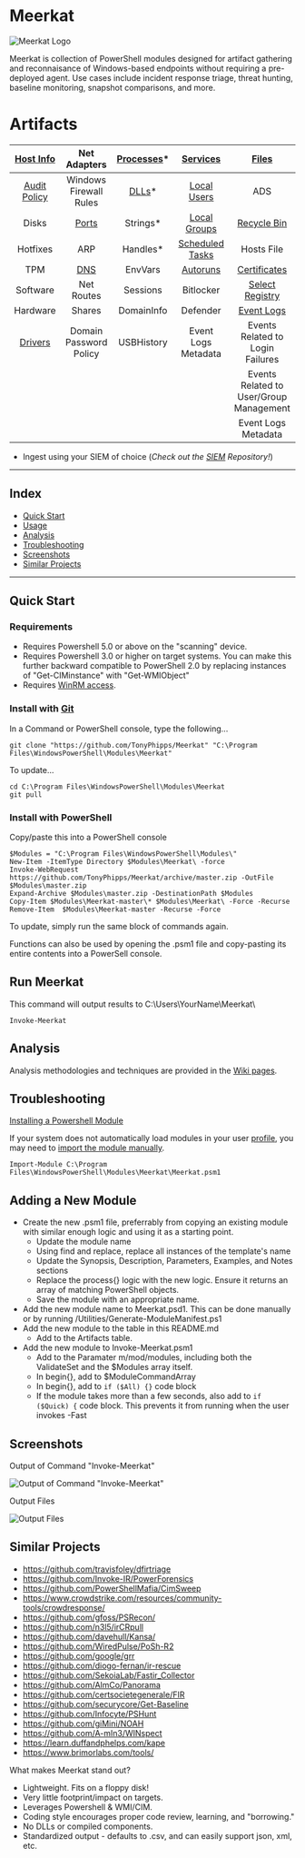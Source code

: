 # Meerkat
![Meerkat Logo](https://i.imgur.com/7gHUYBh.png)


Meerkat is collection of PowerShell modules designed for artifact gathering and reconnaisance of Windows-based endpoints without requiring a pre-deployed agent. Use cases include incident response triage, threat hunting, baseline monitoring, snapshot comparisons, and more.

# Artifacts
|    [Host Info](https://github.com/TonyPhipps/Meerkat/wiki/Computer)    |                       Net Adapters                        | [Processes](https://github.com/TonyPhipps/Meerkat/wiki/Processes)* |       [Services](https://github.com/TonyPhipps/Meerkat/wiki/Services)        |        [Files](https://github.com/TonyPhipps/Meerkat/wiki/Files)        |
| :--------------------------------------------------------------------: | :-------------------------------------------------------: | :----------------------------------------------------------------: | :--------------------------------------------------------------------------: | :---------------------------------------------------------------------: |
| [Audit Policy](https://github.com/TonyPhipps/Meerkat/wiki/AuditPolicy) |                  Windows Firewall Rules                   |      [DLLs](https://github.com/TonyPhipps/Meerkat/wiki/DLLs)*      |     [Local Users](https://github.com/TonyPhipps/Meerkat/wiki/LocalUsers)     |                                   ADS                                   |
|                                 Disks                                  | [Ports](https://github.com/TonyPhipps/Meerkat/wiki/Ports) |                              Strings*                              |    [Local Groups](https://github.com/TonyPhipps/Meerkat/wiki/LocalGroups)    |  [Recycle Bin](https://github.com/TonyPhipps/Meerkat/wiki/RecycleBin)   |
|                                Hotfixes                                |                            ARP                            |                              Handles*                              | [Scheduled Tasks](https://github.com/TonyPhipps/Meerkat/wiki/ScheduledTasks) |                               Hosts File                                |
|                                  TPM                                   |   [DNS](https://github.com/TonyPhipps/Meerkat/wiki/DNS)   |                              EnvVars                               |       [Autoruns](https://github.com/TonyPhipps/Meerkat/wiki/Autoruns)        | [Certificates](https://github.com/TonyPhipps/Meerkat/wiki/Certificates) |
|                                Software                                |                        Net Routes                         |                              Sessions                              |                                  Bitlocker                                   | [Select Registry](https://github.com/TonyPhipps/Meerkat/wiki/Registry)  |
|                                Hardware                                |                          Shares                           |                             DomainInfo                             |                                   Defender                                   |   [Event Logs](https://github.com/TonyPhipps/Meerkat/wiki/EventLogs)    |
|     [Drivers](https://github.com/TonyPhipps/Meerkat/wiki/Drivers)      |                  Domain Password Policy                   |                             USBHistory                             |                             Event Logs Metadata                              |                    Events Related to Login Failures                     |
|                                                                        |                                                           |                                                                    |                                                                              |                 Events Related to User/Group Management                 |
|                                                                        |                                                           |                                                                    |                                                                              |                           Event Logs Metadata                           |

* Ingest using your SIEM of choice (_Check out the [SIEM](https://github.com/TonyPhipps/SIEM) Repository!_)
______________________________________________________

## Index

  * [Quick Start](#Quick-Start)
  * [Usage](#Usage)
  * [Analysis](#Analysis)
  * [Troubleshooting](#Troubleshooting)
  * [Screenshots](#Screenshots)
  * [Similar Projects](#Similar-Projects)
  
______________________________________________________

## Quick Start

### Requirements

* Requires Powershell 5.0 or above on the "scanning" device.
* Requires Powershell 3.0 or higher on target systems. You can make this further backward compatible to PowerShell 2.0 by replacing instances of "Get-CIMinstance" with "Get-WMIObject"
* Requires [WinRM access](https://github.com/TonyPhipps/Powershell/blob/master/Enable-WinRM.ps1).

### Install with [Git](https://gitforwindows.org/)

In a Command or PowerShell console, type the following...

```
git clone "https://github.com/TonyPhipps/Meerkat" "C:\Program Files\WindowsPowerShell\Modules\Meerkat"
```

To update...

```
cd C:\Program Files\WindowsPowerShell\Modules\Meerkat
git pull
```

### Install with PowerShell

Copy/paste this into a PowerShell console

```
$Modules = "C:\Program Files\WindowsPowerShell\Modules\"
New-Item -ItemType Directory $Modules\Meerkat\ -force
Invoke-WebRequest https://github.com/TonyPhipps/Meerkat/archive/master.zip -OutFile $Modules\master.zip
Expand-Archive $Modules\master.zip -DestinationPath $Modules
Copy-Item $Modules\Meerkat-master\* $Modules\Meerkat\ -Force -Recurse
Remove-Item  $Modules\Meerkat-master -Recurse -Force
```

To update, simply run the same block of commands again.

Functions can also be used by opening the .psm1 file and copy-pasting its entire contents into a PowerSell console.

## Run Meerkat

This command will output results to C:\Users\YourName\Meerkat\

```
Invoke-Meerkat
```

## Analysis

Analysis methodologies and techniques are provided in the [Wiki pages](https://github.com/TonyPhipps/Meerkat/wiki).

## Troubleshooting
[Installing a Powershell Module](https://learn.microsoft.com/en-us/powershell/scripting/developer/module/installing-a-powershell-module?view=powershell-7.2)

If your system does not automatically load modules in your user [profile](https://docs.microsoft.com/en-us/powershell/module/microsoft.powershell.core/about/about_profiles?view=powershell-6), you may need to [import the module manually](https://msdn.microsoft.com/en-us/library/dd878284(v=vs.85).aspx).

```
Import-Module C:\Program Files\WindowsPowerShell\Modules\Meerkat\Meerkat.psm1
```

## Adding a New Module
- Create the new .psm1 file, preferrably from copying an existing module with similar enough logic and using it as a starting point.
  - Update the module name
  - Using find and replace, replace all instances of the template's name
  - Update the Synopsis, Description, Parameters, Examples, and Notes sections
  - Replace the process{} logic with the new logic. Ensure it returns an array of matching PowerShell objects.
  - Save the module with an appropriate name.
- Add the new module name to Meerkat.psd1. This can be done manually or by running /Utilities/Generate-ModuleManifest.ps1
- Add the new module to the table in this README.md
  - Add to the Artifacts table.
- Add the new module to Invoke-Meerkat.psm1
  - Add to the Paramater m/mod/modules, including both the ValidateSet and the $Modules array itself.
  - In begin{}, add to $ModuleCommandArray
  - In begin{}, add to ```if ($All) {}``` code block
  - If the module takes more than a few seconds, also add to ```if ($Quick) {``` code block. This prevents it from running when the user invokes -Fast


## Screenshots

Output of Command "Invoke-Meerkat"

![Output of Command "Invoke-Meerkat"](https://i.imgur.com/C5eKInZ.png)

Output Files

![Output Files](https://i.imgur.com/dy3f1Id.png)


## Similar Projects

- https://github.com/travisfoley/dfirtriage
- https://github.com/Invoke-IR/PowerForensics
- https://github.com/PowerShellMafia/CimSweep
- https://www.crowdstrike.com/resources/community-tools/crowdresponse/
- https://github.com/gfoss/PSRecon/
- https://github.com/n3l5/irCRpull
- https://github.com/davehull/Kansa/
- https://github.com/WiredPulse/PoSh-R2
- https://github.com/google/grr
- https://github.com/diogo-fernan/ir-rescue
- https://github.com/SekoiaLab/Fastir_Collector
- https://github.com/AlmCo/Panorama
- https://github.com/certsocietegenerale/FIR
- https://github.com/securycore/Get-Baseline
- https://github.com/Infocyte/PSHunt
- https://github.com/giMini/NOAH
- https://github.com/A-mIn3/WINspect
- https://learn.duffandphelps.com/kape
- https://www.brimorlabs.com/tools/

What makes Meerkat stand out?
- Lightweight. Fits on a floppy disk!
- Very little footprint/impact on targets.
- Leverages Powershell & WMI/CIM.
- Coding style encourages proper code review, learning, and "borrowing."
- No DLLs or compiled components.
- Standardized output - defaults to .csv, and can easily support json, xml, etc.

